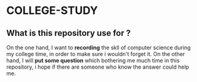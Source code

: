# COLLEGE-STUDY

## What is this repository use for ?
On the one hand, I want to **recording** the skll of computer science during my college time, in order to make sure i wouldn't forget it.
On the other hand, I will **put some question** which bothering me much time in this repository, i hope if there are someone who know the answer could help me.  
